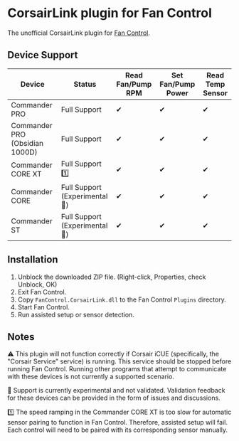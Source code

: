 ﻿# CorsairLink plugin for Fan Control

The unofficial CorsairLink plugin for [Fan Control](https://github.com/Rem0o/FanControl.Releases).

## Device Support

| Device                         | Status                         | Read Fan/Pump RPM | Set Fan/Pump Power | Read Temp Sensor |
| ------------------------------ | ------------------------------ | ----------------- | ------------------ | ---------------- |
| Commander PRO                  | Full Support                   | ✔                 | ✔                  | ✔                |
| Commander PRO (Obsidian 1000D) | Full Support                   | ✔                 | ✔                  | ✔                |
| Commander CORE XT              | Full Support 1️⃣                | ✔                 | ✔                  | ✔                |
| Commander CORE                 | Full Support (Experimental 🧪) | ✔                 | ✔                  | ✔                |
| Commander ST                   | Full Support (Experimental 🧪) | ✔                 | ✔                  | ✔                |

## Installation

1. Unblock the downloaded ZIP file. (Right-click, Properties, check Unblock, OK)
2. Exit Fan Control.
3. Copy `FanControl.CorsairLink.dll` to the Fan Control `Plugins` directory.
4. Start Fan Control.
5. Run assisted setup or sensor detection.

## Notes

⚠ This plugin will not function correctly if Corsair iCUE (specifically, the "Corsair Service" service) is running. This service should be stopped before running Fan Control. Running other programs that attempt to communicate with these devices is not currently a supported scenario.

🧪 Support is currently experimental and not validated. Validation feedback for these devices can be provided in the form of issues and discussions.

1️⃣ The speed ramping in the Commander CORE XT is too slow for automatic sensor pairing to function in Fan Control. Therefore, assisted setup will fail. Each control will need to be paired with its corresponding sensor manually.
